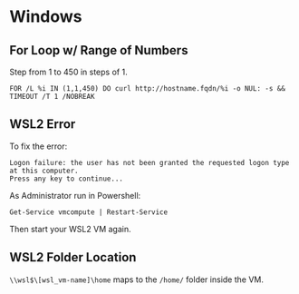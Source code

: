# Windows

## For Loop w/ Range of Numbers
Step from 1 to 450 in steps of 1.
```
FOR /L %i IN (1,1,450) DO curl http://hostname.fqdn/%i -o NUL: -s && TIMEOUT /T 1 /NOBREAK
```

## WSL2 Error
To fix the error:
```
Logon failure: the user has not been granted the requested logon type at this computer.                                                                                                       
Press any key to continue... 
```

As Administrator run in Powershell:
```
Get-Service vmcompute | Restart-Service
```

Then start your WSL2 VM again.

## WSL2 Folder Location
`\\wsl$\[wsl_vm-name]\home` maps to the `/home/` folder inside the VM.
